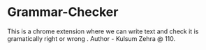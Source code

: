 # Grammar-Checker
This is a chrome extension  where we can write text and check it is gramatically right or wrong .
Author - Kulsum Zehra @ 110.